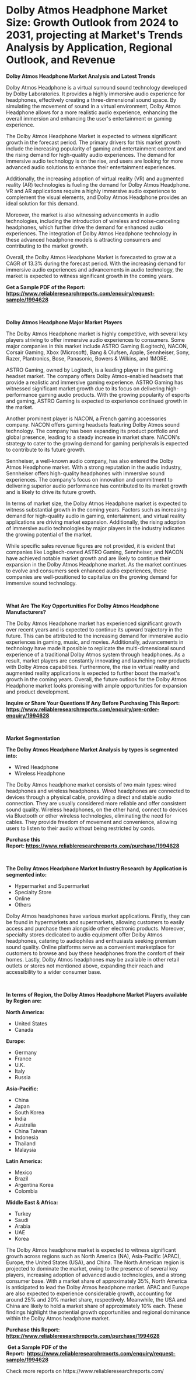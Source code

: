 <p><h1>Dolby Atmos Headphone Market Size: Growth Outlook from 2024 to 2031, projecting at Market's Trends Analysis by Application, Regional Outlook, and Revenue</h1></p><p><strong>Dolby Atmos Headphone Market Analysis and Latest Trends</strong></p>
<p><p>Dolby Atmos Headphone is a virtual surround sound technology developed by Dolby Laboratories. It provides a highly immersive audio experience for headphones, effectively creating a three-dimensional sound space. By simulating the movement of sound in a virtual environment, Dolby Atmos Headphone allows for a more realistic audio experience, enhancing the overall immersion and enhancing the user's entertainment or gaming experience.</p><p>The Dolby Atmos Headphone Market is expected to witness significant growth in the forecast period. The primary drivers for this market growth include the increasing popularity of gaming and entertainment content and the rising demand for high-quality audio experiences. The demand for immersive audio technology is on the rise, and users are looking for more advanced audio solutions to enhance their entertainment experiences.</p><p>Additionally, the increasing adoption of virtual reality (VR) and augmented reality (AR) technologies is fueling the demand for Dolby Atmos Headphone. VR and AR applications require a highly immersive audio experience to complement the visual elements, and Dolby Atmos Headphone provides an ideal solution for this demand.</p><p>Moreover, the market is also witnessing advancements in audio technologies, including the introduction of wireless and noise-canceling headphones, which further drive the demand for enhanced audio experiences. The integration of Dolby Atmos Headphone technology in these advanced headphone models is attracting consumers and contributing to the market growth.</p><p>Overall, the Dolby Atmos Headphone Market is forecasted to grow at a CAGR of 13.3% during the forecast period. With the increasing demand for immersive audio experiences and advancements in audio technology, the market is expected to witness significant growth in the coming years.</p></p>
<p><strong>Get a Sample PDF of the Report:&nbsp; <a href="https://www.reliableresearchreports.com/enquiry/request-sample/1994628">https://www.reliableresearchreports.com/enquiry/request-sample/1994628</a></strong></p>
<p>&nbsp;</p>
<p><strong>Dolby Atmos Headphone Major Market Players</strong></p>
<p><p>The Dolby Atmos Headphone market is highly competitive, with several key players striving to offer immersive audio experiences to consumers. Some major companies in this market include ASTRO Gaming (Logitech), NACON, Corsair Gaming, Xbox (Microsoft), Bang & Olufsen, Apple, Sennheiser, Sony, Razer, Plantronics, Bose, Panasonic, Bowers & Wilkins, and 1MORE.</p><p>ASTRO Gaming, owned by Logitech, is a leading player in the gaming headset market. The company offers Dolby Atmos-enabled headsets that provide a realistic and immersive gaming experience. ASTRO Gaming has witnessed significant market growth due to its focus on delivering high-performance gaming audio products. With the growing popularity of esports and gaming, ASTRO Gaming is expected to experience continued growth in the market.</p><p>Another prominent player is NACON, a French gaming accessories company. NACON offers gaming headsets featuring Dolby Atmos sound technology. The company has been expanding its product portfolio and global presence, leading to a steady increase in market share. NACON's strategy to cater to the growing demand for gaming peripherals is expected to contribute to its future growth.</p><p>Sennheiser, a well-known audio company, has also entered the Dolby Atmos Headphone market. With a strong reputation in the audio industry, Sennheiser offers high-quality headphones with immersive sound experiences. The company's focus on innovation and commitment to delivering superior audio performance has contributed to its market growth and is likely to drive its future growth.</p><p>In terms of market size, the Dolby Atmos Headphone market is expected to witness substantial growth in the coming years. Factors such as increasing demand for high-quality audio in gaming, entertainment, and virtual reality applications are driving market expansion. Additionally, the rising adoption of immersive audio technologies by major players in the industry indicates the growing potential of the market.</p><p>While specific sales revenue figures are not provided, it is evident that companies like Logitech-owned ASTRO Gaming, Sennheiser, and NACON have achieved notable market growth and are likely to continue their expansion in the Dolby Atmos Headphone market. As the market continues to evolve and consumers seek enhanced audio experiences, these companies are well-positioned to capitalize on the growing demand for immersive sound technology.</p></p>
<p>&nbsp;</p>
<p><strong>What Are The Key Opportunities For Dolby Atmos Headphone Manufacturers?</strong></p>
<p><p>The Dolby Atmos Headphone market has experienced significant growth over recent years and is expected to continue its upward trajectory in the future. This can be attributed to the increasing demand for immersive audio experiences in gaming, music, and movies. Additionally, advancements in technology have made it possible to replicate the multi-dimensional sound experience of a traditional Dolby Atmos system through headphones. As a result, market players are constantly innovating and launching new products with Dolby Atmos capabilities. Furthermore, the rise in virtual reality and augmented reality applications is expected to further boost the market's growth in the coming years. Overall, the future outlook for the Dolby Atmos Headphone market looks promising with ample opportunities for expansion and product development.</p></p>
<p><strong>Inquire or Share Your Questions If Any Before Purchasing This Report: <a href="https://www.reliableresearchreports.com/enquiry/pre-order-enquiry/1994628">https://www.reliableresearchreports.com/enquiry/pre-order-enquiry/1994628</a></strong></p>
<p>&nbsp;</p>
<p><strong>Market Segmentation</strong></p>
<p><strong>The Dolby Atmos Headphone Market Analysis by types is segmented into:</strong></p>
<p><ul><li>Wired Headphone</li><li>Wireless Headphone</li></ul></p>
<p><p>The Dolby Atmos headphone market consists of two main types: wired headphones and wireless headphones. Wired headphones are connected to devices through a physical cable, providing a direct and stable audio connection. They are usually considered more reliable and offer consistent sound quality. Wireless headphones, on the other hand, connect to devices via Bluetooth or other wireless technologies, eliminating the need for cables. They provide freedom of movement and convenience, allowing users to listen to their audio without being restricted by cords.</p></p>
<p><strong>Purchase this Report:&nbsp;<a href="https://www.reliableresearchreports.com/purchase/1994628">https://www.reliableresearchreports.com/purchase/1994628</a></strong></p>
<p>&nbsp;</p>
<p><strong>The Dolby Atmos Headphone Market Industry Research by Application is segmented into:</strong></p>
<p><ul><li>Hypermarket and Supermarket</li><li>Specialty Store</li><li>Online</li><li>Others</li></ul></p>
<p><p>Dolby Atmos headphones have various market applications. Firstly, they can be found in hypermarkets and supermarkets, allowing customers to easily access and purchase them alongside other electronic products. Moreover, specialty stores dedicated to audio equipment offer Dolby Atmos headphones, catering to audiophiles and enthusiasts seeking premium sound quality. Online platforms serve as a convenient marketplace for customers to browse and buy these headphones from the comfort of their homes. Lastly, Dolby Atmos headphones may be available in other retail outlets or stores not mentioned above, expanding their reach and accessibility to a wider consumer base.</p></p>
<p>&nbsp;</p>
<p><strong>In terms of Region, the Dolby Atmos Headphone Market Players available by Region are:</strong></p>
<p>
    <p> <strong> North America: </strong>
        <ul>
            <li>United States</li>
            <li>Canada</li>
        </ul>
        </p> 
    <p> <strong> Europe: </strong>
        <ul>
            <li>Germany</li>
            <li>France</li>
            <li>U.K.</li>
            <li>Italy</li>
            <li>Russia</li>
        </ul>
        </p> 
    <p> <strong> Asia-Pacific: </strong>
        <ul>
            <li>China</li>
            <li>Japan</li>
            <li>South Korea</li>
            <li>India</li>
            <li>Australia</li>
            <li>China Taiwan</li>
            <li>Indonesia</li>
            <li>Thailand</li>
            <li>Malaysia</li>
        </ul>
        </p> 
    <p> <strong> Latin America: </strong>
        <ul>
            <li>Mexico</li>
            <li>Brazil</li>
            <li>Argentina Korea</li>
            <li>Colombia</li>
        </ul>
        </p> 
    <p> <strong> Middle East & Africa: </strong>
        <ul>
            <li>Turkey</li>
            <li>Saudi</li>
            <li>Arabia</li>
            <li>UAE</li>
            <li>Korea</li>
        </ul>
    </p>
    </p>
<p><p>The Dolby Atmos headphone market is expected to witness significant growth across regions such as North America (NA), Asia-Pacific (APAC), Europe, the United States (USA), and China. The North American region is projected to dominate the market, owing to the presence of several key players, increasing adoption of advanced audio technologies, and a strong consumer base. With a market share of approximately 35%, North America is anticipated to lead the Dolby Atmos headphone market. APAC and Europe are also expected to experience considerable growth, accounting for around 25% and 20% market share, respectively. Meanwhile, the USA and China are likely to hold a market share of approximately 10% each. These findings highlight the potential growth opportunities and regional dominance within the Dolby Atmos headphone market.</p></p>
<p><strong>Purchase this Report: <a href="https://www.reliableresearchreports.com/purchase/1994628">https://www.reliableresearchreports.com/purchase/1994628</a></strong></p>
<p>&nbsp;<strong>Get a Sample PDF of the Report:&nbsp;&nbsp;<a href="https://www.reliableresearchreports.com/enquiry/request-sample/1994628">https://www.reliableresearchreports.com/enquiry/request-sample/1994628</a></strong></p>
<p><strong></strong></p>
<p>Check more reports on https://www.reliableresearchreports.com/</p>